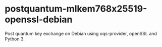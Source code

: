 # postquantum-mlkem768x25519-openssl-debian
Post quantum key exchange on Debian using oqs-provider, openSSL and Python 3.

